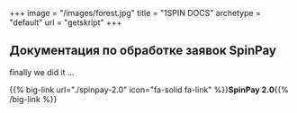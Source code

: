 +++
image = "/images/forest.jpg"
title = "1SPIN DOCS"
archetype = "default"
url = "getskript"
+++

## Документация по обработке заявок SpinPay
<gray>finally we did it ...</gray>

<hundred-empty-line></hundred-empty-line>

{{% big-link url="./spinpay-2.0" icon="fa-solid fa-link" %}}**SpinPay 2.0**{{% /big-link %}}
